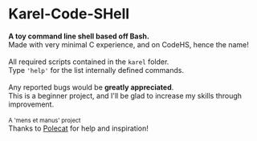 # Karel-Code-SHell
**A toy command line shell based off Bash.**<br/>
Made with very minimal C experience, and on CodeHS, hence the name!<br/>
<br/>
All required scripts contained in the `karel` folder.<br/>
Type `'help'` for the list internally defined commands.<br/>
<br/>
Any reported bugs would be **greatly appreciated**.<br/>
This is a beginner project, and I'll be glad to increase my skills through improvement.<br/>
<br/>
<sub>A 'mens et manus' project</sub><br/>
Thanks to [Polecat](https://github.com/polecatttt) for help and inspiration!
